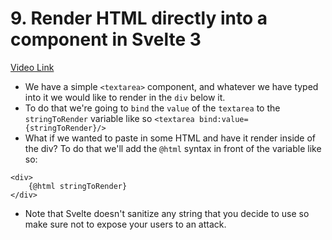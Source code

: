 # 9. Render HTML directly into a component in Svelte 3

[Video Link](https://egghead.io/lessons/svelte-render-html-directly-into-a-component-in-svelte-3?pl=getting-started-with-svelte-3-05a8541a)

- We have a simple `<textarea>` component, and whatever we have typed into it we would like to render in the `div` below it.
- To do that we're going to `bind` the `value` of the `textarea` to the `stringToRender` variable like so `<textarea bind:value={stringToRender}/>`
- What if we wanted to paste in some HTML and have it render inside of the div? To do that we'll add the `@html` syntax in front of the variable like so:

```
<div>
    {@html stringToRender}
</div>
```

- Note that Svelte doesn't sanitize any string that you decide to use so make sure not to expose your users to an attack.
